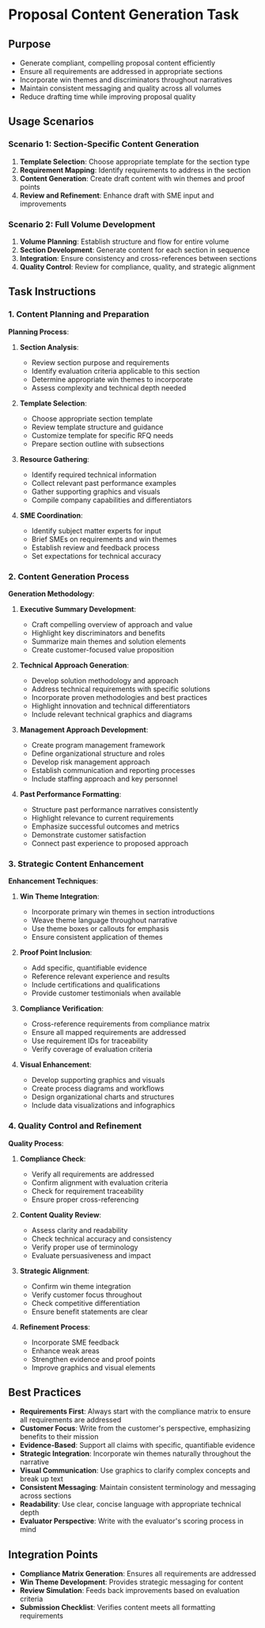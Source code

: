 <!-- Powered by BMAD™ Core -->

# Proposal Content Generation Task

## Purpose

- Generate compliant, compelling proposal content efficiently
- Ensure all requirements are addressed in appropriate sections
- Incorporate win themes and discriminators throughout narratives
- Maintain consistent messaging and quality across all volumes
- Reduce drafting time while improving proposal quality

## Usage Scenarios

### Scenario 1: Section-Specific Content Generation

1. **Template Selection**: Choose appropriate template for the section type
2. **Requirement Mapping**: Identify requirements to address in the section
3. **Content Generation**: Create draft content with win themes and proof points
4. **Review and Refinement**: Enhance draft with SME input and improvements

### Scenario 2: Full Volume Development

1. **Volume Planning**: Establish structure and flow for entire volume
2. **Section Development**: Generate content for each section in sequence
3. **Integration**: Ensure consistency and cross-references between sections
4. **Quality Control**: Review for compliance, quality, and strategic alignment

## Task Instructions

### 1. Content Planning and Preparation

**Planning Process**:

1. **Section Analysis**:
   - Review section purpose and requirements
   - Identify evaluation criteria applicable to this section
   - Determine appropriate win themes to incorporate
   - Assess complexity and technical depth needed

2. **Template Selection**:
   - Choose appropriate section template
   - Review template structure and guidance
   - Customize template for specific RFQ needs
   - Prepare section outline with subsections

3. **Resource Gathering**:
   - Identify required technical information
   - Collect relevant past performance examples
   - Gather supporting graphics and visuals
   - Compile company capabilities and differentiators

4. **SME Coordination**:
   - Identify subject matter experts for input
   - Brief SMEs on requirements and win themes
   - Establish review and feedback process
   - Set expectations for technical accuracy

### 2. Content Generation Process

**Generation Methodology**:

1. **Executive Summary Development**:
   - Craft compelling overview of approach and value
   - Highlight key discriminators and benefits
   - Summarize main themes and solution elements
   - Create customer-focused value proposition

2. **Technical Approach Generation**:
   - Develop solution methodology and approach
   - Address technical requirements with specific solutions
   - Incorporate proven methodologies and best practices
   - Highlight innovation and technical differentiators
   - Include relevant technical graphics and diagrams

3. **Management Approach Development**:
   - Create program management framework
   - Define organizational structure and roles
   - Develop risk management approach
   - Establish communication and reporting processes
   - Include staffing approach and key personnel

4. **Past Performance Formatting**:
   - Structure past performance narratives consistently
   - Highlight relevance to current requirements
   - Emphasize successful outcomes and metrics
   - Demonstrate customer satisfaction
   - Connect past experience to proposed approach

### 3. Strategic Content Enhancement

**Enhancement Techniques**:

1. **Win Theme Integration**:
   - Incorporate primary win themes in section introductions
   - Weave theme language throughout narrative
   - Use theme boxes or callouts for emphasis
   - Ensure consistent application of themes

2. **Proof Point Inclusion**:
   - Add specific, quantifiable evidence
   - Reference relevant experience and results
   - Include certifications and qualifications
   - Provide customer testimonials when available

3. **Compliance Verification**:
   - Cross-reference requirements from compliance matrix
   - Ensure all mapped requirements are addressed
   - Use requirement IDs for traceability
   - Verify coverage of evaluation criteria

4. **Visual Enhancement**:
   - Develop supporting graphics and visuals
   - Create process diagrams and workflows
   - Design organizational charts and structures
   - Include data visualizations and infographics

### 4. Quality Control and Refinement

**Quality Process**:

1. **Compliance Check**:
   - Verify all requirements are addressed
   - Confirm alignment with evaluation criteria
   - Check for requirement traceability
   - Ensure proper cross-referencing

2. **Content Quality Review**:
   - Assess clarity and readability
   - Check technical accuracy and consistency
   - Verify proper use of terminology
   - Evaluate persuasiveness and impact

3. **Strategic Alignment**:
   - Confirm win theme integration
   - Verify customer focus throughout
   - Check competitive differentiation
   - Ensure benefit statements are clear

4. **Refinement Process**:
   - Incorporate SME feedback
   - Enhance weak areas
   - Strengthen evidence and proof points
   - Improve graphics and visual elements

## Best Practices

- **Requirements First**: Always start with the compliance matrix to ensure all requirements are addressed
- **Customer Focus**: Write from the customer's perspective, emphasizing benefits to their mission
- **Evidence-Based**: Support all claims with specific, quantifiable evidence
- **Strategic Integration**: Incorporate win themes naturally throughout the narrative
- **Visual Communication**: Use graphics to clarify complex concepts and break up text
- **Consistent Messaging**: Maintain consistent terminology and messaging across sections
- **Readability**: Use clear, concise language with appropriate technical depth
- **Evaluator Perspective**: Write with the evaluator's scoring process in mind

## Integration Points

- **Compliance Matrix Generation**: Ensures all requirements are addressed
- **Win Theme Development**: Provides strategic messaging for content
- **Review Simulation**: Feeds back improvements based on evaluation criteria
- **Submission Checklist**: Verifies content meets all formatting requirements
